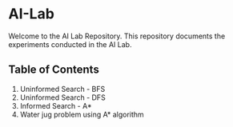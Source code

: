 # AI-Lab
Welcome to the AI Lab Repository. This repository documents the experiments conducted in the AI Lab.

## Table of Contents
1. Uninformed Search - BFS
2. Uninformed Search - DFS
3. Informed Search - A*
4. Water jug problem using A* algorithm
